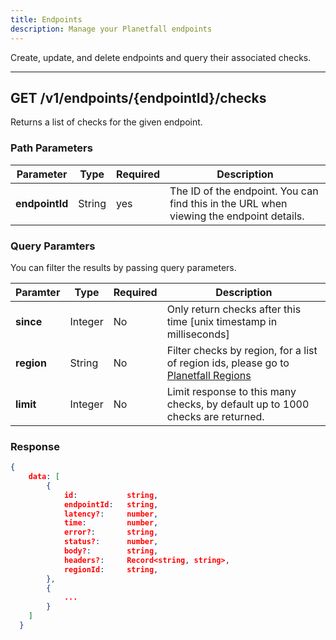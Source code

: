 ```yaml
---
title: Endpoints
description: Manage your Planetfall endpoints
---
```


Create, update, and delete endpoints and query their associated checks.

---


## **GET** /v1/endpoints/{endpointId}/checks

Returns a list of checks for the given endpoint.

### Path Parameters

| Parameter      | Type   | Required | Description                                                                             |
| -------------- | ------ | -------- | --------------------------------------------------------------------------------------- |
| **endpointId** | String | yes      | The ID of the endpoint. You can find this in the URL when viewing the endpoint details. |

### Query Paramters

You can filter the results by passing query parameters. 


| Paramter | Type   | Required | Description                                                         |
|----------|--------|----------|---------------------------------------------------------------------|
| **since**    | Integer    | No       | Only return checks after this time [unix timestamp in milliseconds] |
| **region**   | String | No       | Filter checks by region, for a list of region ids, please go to [Planetfall Regions](/docs/regions)                                             |
| **limit**    | Integer    | No       | Limit response to this many checks, by default up to 1000 checks are returned.                                  |

### Response

```json
{
    data: [
        {
            id:           string,
            endpointId:   string,
            latency?:     number,
            time:         number,
            error?:       string,
            status?:      number,
            body?:        string,
            headers?:     Record<string, string>,
            regionId:     string,
        },
        {
            ...
        }
    ]
  }
```
